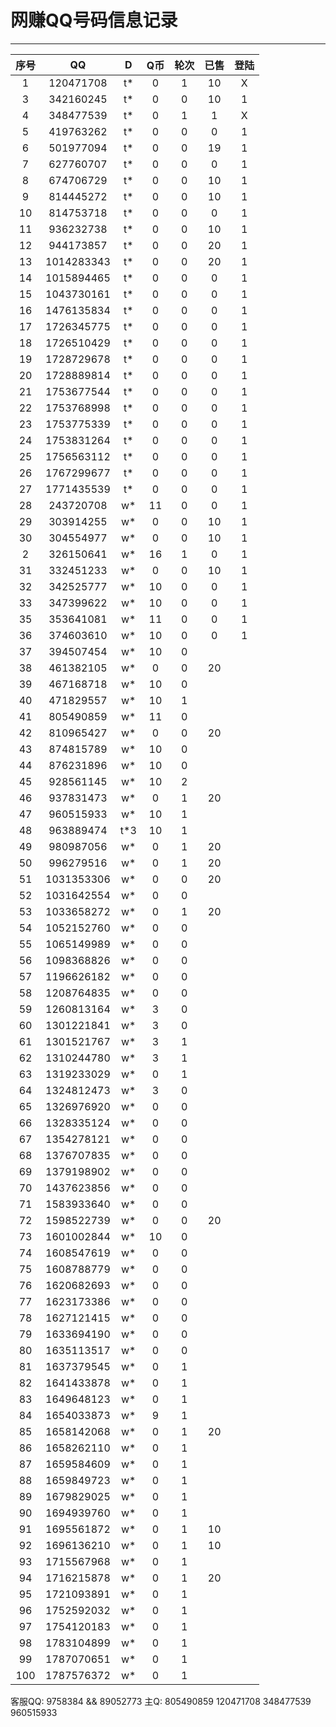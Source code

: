 # 网赚QQ号码信息记录
---

| 序号 |    QQ     | D | Q币 | 轮次 | 已售 | 登陆 |
|:---:|:----------:|:-: |:-: |:-: | :-: | :-: |
| 1   | 120471708  | t* | 0 | 1 | 10 | X |
| 3   | 342160245  | t* | 0 | 0 | 10 | 1 |
| 4   | 348477539  | t* | 0 | 1 | 1 | X |
| 5   | 419763262  | t* | 0 | 0 | 0 | 1 |
| 6   | 501977094  | t* | 0 | 0 | 19 | 1 |
| 7   | 627760707  | t* | 0 | 0 | 0 | 1 |
| 8   | 674706729  | t* | 0 | 0 | 10 | 1 |
| 9   | 814445272  | t* | 0 | 0 | 10 | 1 |
| 10  | 814753718  | t* | 0 | 0 | 0 | 1 |
| 11  | 936232738  | t* | 0 | 0 | 10 | 1 |
| 12  | 944173857  | t* | 0 | 0 | 20 | 1 |
| 13  | 1014283343 | t* | 0 | 0 | 20 | 1 |
| 14  | 1015894465 | t* | 0 | 0 | 0 | 1 |
| 15  | 1043730161 | t* | 0 | 0 | 0 | 1 |
| 16  | 1476135834 | t* | 0 | 0 | 0 | 1 |
| 17  | 1726345775 | t* | 0 | 0 | 0 | 1 |
| 18  | 1726510429 | t* | 0 | 0 | 0 | 1 |
| 19  | 1728729678 | t* | 0 | 0 | 0 | 1 |
| 20  | 1728889814 | t* | 0 | 0 | 0 | 1 |
| 21  | 1753677544 | t* | 0 | 0 | 0 | 1 |
| 22  | 1753768998 | t* | 0 | 0 | 0 | 1 |
| 23  | 1753775339 | t* | 0 | 0 | 0 | 1 |
| 24  | 1753831264 | t* | 0 | 0 | 0 | 1 |
| 25  | 1756563112 | t* | 0 | 0 | 0 | 1 |
| 26  | 1767299677 | t* | 0 | 0 | 0 | 1 |
| 27  | 1771435539 | t* | 0 | 0 | 0 | 1 |
| 28  | 243720708  | w* | 11 | 0 | 0 | 1 |
| 29  | 303914255  | w* | 0 | 0 | 10 | 1 |
| 30  | 304554977  | w* | 0 | 0 | 10 | 1 |
| 2   | 326150641  | w* | 16 | 1 | 0 | 1 |
| 31  | 332451233  | w* | 0 | 0 | 10 | 1 |
| 32  | 342525777  | w* | 10 | 0 | 0 | 1 |
| 33  | 347399622  | w* | 10 | 0 | 0 | 1 |
| 35  | 353641081  | w* | 11 | 0 | 0 | 1 |
| 36  | 374603610  | w* | 10 | 0 | 0 | 1 |
| 37  | 394507454  | w* | 10 | 0 |
| 38  | 461382105  | w* | 0 | 0 | 20
| 39  | 467168718  | w* | 10 | 0 |
| 40  | 471829557  | w* | 10 | 1 |
| 41  | 805490859  | w* | 11 | 0 |
| 42  | 810965427  | w* | 0 | 0 | 20
| 43  | 874815789  | w* | 10 | 0 |
| 44  | 876231896  | w* | 10 | 0 |
| 45  | 928561145  | w* | 10 | 2 |
| 46  | 937831473  | w* | 0 | 1 | 20
| 47  | 960515933  | w* | 10 | 1 |
| 48  | 963889474  | t*3 | 10 | 1 |
| 49  | 980987056  | w* | 0 | 1 | 20
| 50  | 996279516  | w* | 0 | 1 | 20
| 51  | 1031353306 | w* | 0 | 0 | 20
| 52  | 1031642554 | w* | 0 | 0 | 
| 53  | 1033658272 | w* | 0 | 1 | 20
| 54  | 1052152760 | w* | 0 | 0 |
| 55  | 1065149989 | w* | 0 | 0 |
| 56  | 1098368826 | w* | 0 | 0 |
| 57  | 1196626182 | w* | 0 | 0 |
| 58  | 1208764835 | w* | 0 | 0 |
| 59  | 1260813164 | w* | 3 | 0 |
| 60  | 1301221841 | w* | 3 | 0 |
| 61  | 1301521767 | w* | 3 | 1 |
| 62  | 1310244780 | w* | 3 | 1 |
| 63  | 1319233029 | w* | 0 | 1 |
| 64  | 1324812473 | w* | 3 | 0 |
| 65  | 1326976920 | w* | 0 | 0 |
| 66  | 1328335124 | w* | 0 | 0 |
| 67  | 1354278121 | w* | 0 | 0 |
| 68  | 1376707835 | w* | 0 | 0 |
| 69  | 1379198902 | w* | 0 | 0 |
| 70  | 1437623856 | w* | 0 | 0 |
| 71  | 1583933640 | w* | 0 | 0 |
| 72  | 1598522739 | w* | 0 | 0 | 20
| 73  | 1601002844 | w* | 10 | 0 |
| 74  | 1608547619 | w* | 0 | 0 |
| 75  | 1608788779 | w* | 0 | 0 |
| 76  | 1620682693 | w* | 0 | 0 |
| 77  | 1623173386 | w* | 0 | 0 |
| 78  | 1627121415 | w* | 0 | 0 |
| 79  | 1633694190 | w* | 0 | 0 |
| 80  | 1635113517 | w* | 0 | 0 |
| 81  | 1637379545 | w* | 0 | 1 |
| 82  | 1641433878 | w* | 0 | 1 |
| 83  | 1649648123 | w* | 0 | 1 |
| 84  | 1654033873 | w* | 9 | 1 |
| 85  | 1658142068 | w* | 0 | 1 | 20
| 86  | 1658262110 | w* | 0 | 1 |
| 87  | 1659584609 | w* | 0 | 1 |
| 88  | 1659849723 | w* | 0 | 1 |
| 89  | 1679829025 | w* | 0 | 1 |
| 90  | 1694939760 | w* | 0 | 1 |
| 91  | 1695561872 | w* | 0 | 1 | 10
| 92  | 1696136210 | w* | 0 | 1 | 10
| 93  | 1715567968 | w* | 0 | 1 |
| 94  | 1716215878 | w* | 0 | 1 | 20
| 95  | 1721093891 | w* | 0 | 1 |
| 96  | 1752592032 | w* | 0 | 1 |
| 97  | 1754120183 | w* | 0 | 1 |
| 98  | 1783104899 | w* | 0 | 1 |
| 99 | 1787070651 | w* | 0 | 1 |
| 100 | 1787576372 | w* | 0 | 1 |

客服QQ: 9758384 && 89052773 主Q: 805490859   120471708   348477539   960515933